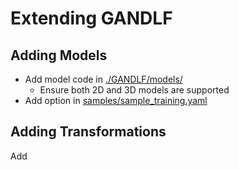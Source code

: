 # Extending GANDLF

## Adding Models

- Add model code in [./GANDLF/models/](../GANDLF/models/)
  - Ensure both 2D and 3D models are supported
- Add option in [samples/sample_training.yaml](../samples/sample_training.yaml)

## Adding Transformations

Add 